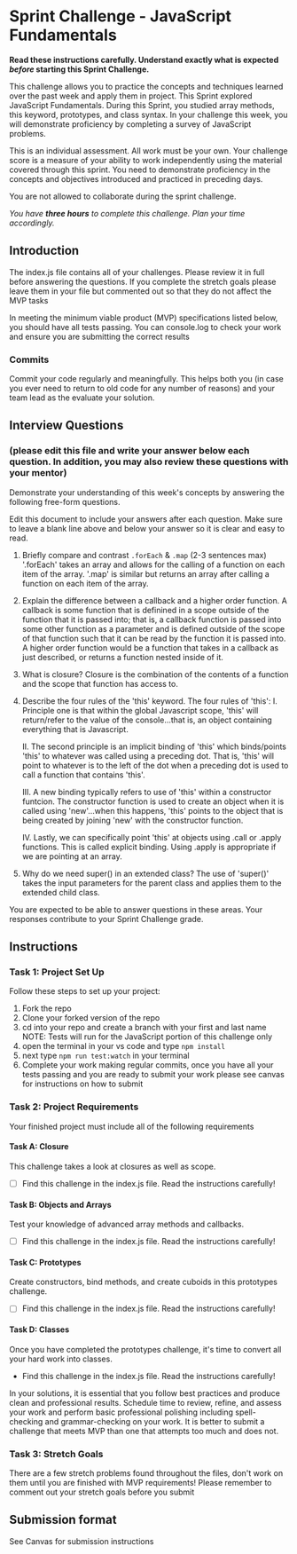 # Sprint Challenge - JavaScript Fundamentals

**Read these instructions carefully. Understand exactly what is expected _before_ starting this Sprint Challenge.**

This challenge allows you to practice the concepts and techniques learned over the past week and apply them in project. This Sprint explored JavaScript Fundamentals. During this Sprint, you studied array methods, this keyword, prototypes, and class syntax. In your challenge this week, you will demonstrate proficiency by completing a survey of JavaScript problems.

This is an individual assessment. All work must be your own. Your challenge score is a measure of your ability to work independently using the material covered through this sprint. You need to demonstrate proficiency in the concepts and objectives introduced and practiced in preceding days.

You are not allowed to collaborate during the sprint challenge. 

_You have **three hours** to complete this challenge. Plan your time accordingly._


## Introduction

The index.js file contains all of your challenges. Please review it in full before answering the questions. If you complete the stretch goals please leave them in your file but commented out so that they do not affect the MVP tasks 

In meeting the minimum viable product (MVP) specifications listed below, you should have all tests passing. You can console.log to check your work and ensure you are submitting the correct results 

### Commits

Commit your code regularly and meaningfully. This helps both you (in case you ever need to return to old code for any number of reasons) and your team lead as the evaluate your solution.

## Interview Questions
### (please edit this file and write your answer below each question. In addition, you may also review these questions with your mentor)
Demonstrate your understanding of this week's concepts by answering the following free-form questions.

Edit this document to include your answers after each question. Make sure to leave a blank line above and below your answer so it is clear and easy to read.

1. Briefly compare and contrast `.forEach` & `.map` (2-3 sentences max)
'.forEach' takes an array and allows for the calling of a function on each item of the array. '.map' is similar but returns an array after calling a function on each item of the array.

2. Explain the difference between a callback and a higher order function.
A callback is some function that is definined in a scope outside of the function that it is passed into; that is, a callback function is passed into some other function as a parameter and is defined outside of the scope of that function such that it can be read by the function it is passed into. A higher order function would be a function that takes in a callback as just described, or returns a function nested inside of it.

3. What is closure?
Closure is the combination of the contents of a function and the scope that function has access to.

4. Describe the four rules of the 'this' keyword.
The four rules of 'this':
    I. Principle one is that within the global Javascript scope, 'this' will return/refer to the value of the console...that is, an object containing everything that is Javascript.

    II. The second principle is an implicit binding of 'this' which binds/points 'this' to whatever was called using a preceding dot. That is, 'this' will point to whatever is to the left of the dot when a preceding dot is used to call a function that contains 'this'.

    III. A new binding typically refers to use of 'this' within a constructor funtcion. The constructor function is used to create an object when it is called using 'new'...when this happens, 'this' points to the object that is being created by joining 'new' with the constructor function.

    IV. Lastly, we can specifically point 'this' at objects using .call or .apply functions. This is called explicit binding. Using .apply is appropriate if we are pointing at an array.

5. Why do we need super() in an extended class?
The use of 'super()' takes the input parameters for the parent class and applies them to the extended child class.

You are expected to be able to answer questions in these areas. Your responses contribute to your Sprint Challenge grade. 

## Instructions

### Task 1: Project Set Up

Follow these steps to set up your project:

1. Fork the repo
2. Clone your forked version of the repo
3. cd into your repo and create a branch with your first and last name
NOTE: Tests will run for the JavaScript portion of this challenge only
4. open the terminal in your vs code and type `npm install`
5. next type `npm run test:watch` in your terminal
6. Complete your work making regular commits, once you have all your tests passing and you are ready to submit your work please see canvas for instructions on how to submit

### Task 2: Project Requirements

Your finished project must include all of the following requirements

#### Task A: Closure

This challenge takes a look at closures as well as scope. 
* [ ] Find this challenge in the index.js file. Read the instructions carefully!

#### Task B: Objects and Arrays

Test your knowledge of advanced array methods and callbacks.
* [ ] Find this challenge in the index.js file. Read the instructions carefully!

#### Task C: Prototypes

Create constructors, bind methods, and create cuboids in this prototypes challenge.
* [ ] Find this challenge in the index.js file. Read the instructions carefully!

#### Task D: Classes

Once you have completed the prototypes challenge, it's time to convert all your hard work into classes.
* Find this challenge in the index.js file. Read the instructions carefully!

In your solutions, it is essential that you follow best practices and produce clean and professional results. Schedule time to review, refine, and assess your work and perform basic professional polishing including spell-checking and grammar-checking on your work. It is better to submit a challenge that meets MVP than one that attempts too much and does not.

### Task 3: Stretch Goals 

There are a few stretch problems found throughout the files, don't work on them until you are finished with MVP requirements! Please remember to comment out your stretch goals before you submit 

## Submission format

See Canvas for submission instructions 

